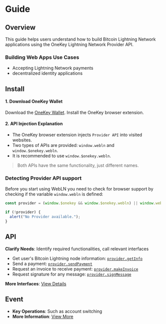 # Guide

## Overview

This guide helps users understand how to build Bitcoin Lightning Network applications using the OneKey Lightning Network Provider API.



### Building Web Apps **Use Cases**

* Accepting Lightning Network payments
* decentralized identity applications

## Install

#### 1. Download OneKey Wallet

Download the [OneKey Wallet](https://onekey.so/download?client=browserExtension). Install the OneKey browser extension.

#### 2. API Injection Explanation

* The OneKey browser extension injects `Provider API` into visited websites.
* Two types of APIs are provided: `window.webln` and `window.$onekey.webln`.
* It is recommended to use `window.$onekey.webln`.

> Both APIs have the same functionality, just different names.

### Detecting Provider API support

Before you start using WebLN you need to check for browser support by checking if the variable `window.webln` is defined:

```javascript
const provider = (window.$onekey && window.$onekey.webln) || window.webln;

if (!provider) {
  alert("No Provider available.");
}
```

## API

**Clarify Needs**: Identify required functionalities, call relevant interfaces

* Get user's Bitcoin Lightning node information: [`provider.getInfo`](api-reference/getinfo.md)
* Send a payment: [`provider.sendPayment`](api-reference/sendpayment.md)
* Request an invoice to receive payment: [`provider.makeInvoice`](api-reference/makeinvoice.md)
* Request signature for any message: [`provider.signMessage`](api-reference/signmessage.md)

**More Interfaces**: [View Details](api-reference/)

## Event

* **Key Operations**: Such as account switching
* **More Information**: [View More](event.md)
